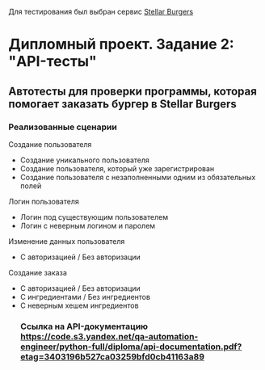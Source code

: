 Для тестирования был выбран сервис [Stellar Burgers](https://stellarburgers.nomoreparties.site/)
# Дипломный проект. Задание 2: "API-тесты"  
## Автотесты для проверки программы, которая помогает заказать бургер в Stellar Burgers

### Реализованные сценарии
Создание пользователя
- Создание уникального пользователя
- Создание пользователя, который уже зарегистрирован
- Создание пользователя с незаполненными одним из обязательных полей

Логин пользователя
- Логин под существующим пользователем
- Логин с неверным логином и паролем

Изменение данных пользователя 
- C авторизацией / Без авторизации

Создание заказа
- C авторизацией / Без авторизации
- С ингредиентами / Без ингредиентов 
- С неверным хешем ингредиентов
  ### Ссылка на API-документацию https://code.s3.yandex.net/qa-automation-engineer/python-full/diploma/api-documentation.pdf?etag=3403196b527ca03259bfd0cb41163a89
